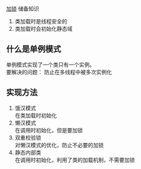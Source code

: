 [加锁](https://www.cnblogs.com/Ycheng/p/7169381.html)
储备知识
 1. 类加载时是线程安全的
 2. 类加载时会初始化静态域  
 
 ## 什么是单例模式 
单例模式实现了一个类只有一个实例。  
要解决的问题：
防止在多线程中被多次实例化  
## 实现方法
1. 饿汉模式  
  在类加载时初始化
2. 懒汉模式  
  在调用时初始化，但是要加锁
3. 双重校验锁  
  对懒汉模式的优化，防止不必要的加锁
4. 静态内部类  
   在调用时初始化，利用了类的加载机制，不需要加锁